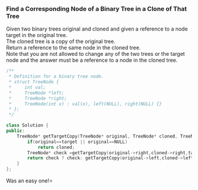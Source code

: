 ### Find a Corresponding Node of a Binary Tree in a Clone of That Tree
Given two binary trees original and cloned and given a reference to a node target in the original tree.  
The cloned tree is a copy of the original tree.  
Return a reference to the same node in the cloned tree.  
Note that you are not allowed to change any of the two trees or the target node and the answer must be a reference to a node in the cloned tree.  
```c++
/**
 * Definition for a binary tree node.
 * struct TreeNode {
 *     int val;
 *     TreeNode *left;
 *     TreeNode *right;
 *     TreeNode(int x) : val(x), left(NULL), right(NULL) {}
 * };
 */

class Solution {
public:
    TreeNode* getTargetCopy(TreeNode* original, TreeNode* cloned, TreeNode* target) {
        if(original==target || original==NULL)
            return cloned;
        TreeNode* check =getTargetCopy(original->right,cloned->right,target);
        return check ? check: getTargetCopy(original->left,cloned->left,target);
    }
};
```

Was an easy one!⭐
 
